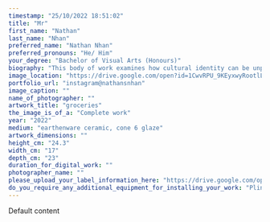 ```yaml
---
timestamp: "25/10/2022 18:51:02"
title: "Mr"
first_name: "Nathan"
last_name: "Nhan"
preferred_name: "Nathan Nhan"
preferred_pronouns: "He/ Him"
your_degree: "Bachelor of Visual Arts (Honours)"
biography: "This body of work examines how cultural identity can be unpacked and explored by experimental ceramic forms focusing on the trope of the trophy. The culturally rich context of the ceramic material is used as a context in building the story of personal artifact as a trophy. The material form of the trophy and history of being an object of merit is used as a device to recollect narratives. This is aided by the analysation of potential energy and emotional responses evoked by a collection of memory and souvenirs retrieved from the settings of domesticity and everyday rituals. By reflecting upon my relationships to these things I began to understand how aspects and things of everyday life contribute to complex personal dialogue between past and present within art making."
image_location: "https://drive.google.com/open?id=1CwvRPU_9KEyxwyRootlLRfXhZSN9LPqY"
portfolio_url: "instagram@nathansnhan"
image_caption: ""
name_of_photographer: ""
artwork_title: "groceries"
the_image_is_of_a: "Complete work"
year: "2022"
medium: "earthenware ceramic, cone 6 glaze"
artwork_dimensions: ""
height_cm: "24.3"
width_cm: "17"
depth_cm: "23"
duration_for_digital_work: ""
photographer_name: ""
please_upload_your_label_information_here: "https://drive.google.com/open?id=1OVu9Q7NKxo1wVwA85HlXWH7lZ83RtXWh"
do_you_require_any_additional_equipment_for_installing_your_work: "Plinth (please specify approximate size below), hi i would like to request 30ish plinths that are roughly 35x30cm in LxW or potentially a LARGE floor plinth to house atleast 30 works that are 30 (diameter) with ample spacing 🤪"
---
```


Default content